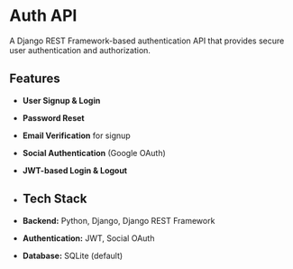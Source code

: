 # Auth API

A Django REST Framework-based authentication API that provides secure user authentication and authorization.

## Features

- **User Signup & Login**  
- **Password Reset**  
- **Email Verification** for signup  
- **Social Authentication** (Google OAuth)  
- **JWT-based Login & Logout**

- ## Tech Stack

- **Backend:** Python, Django, Django REST Framework  
- **Authentication:** JWT, Social OAuth   
- **Database:** SQLite (default)  
